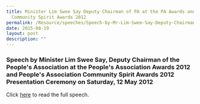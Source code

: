 ```yaml
---
title: Minister Lim Swee Say Deputy Chairman of PA at the PA Awards and PA
  Community Spirit Awards 2012
permalink: /Resource/speeches/Speech-by-Mr-Lim-Swee-Say-Deputy-Chairman-of-the-PA
date: 2015-08-19
layout: post
description: ""
---
```

### Speech by Minister Lim Swee Say, Deputy Chairman of the People's Association at the People's Association Awards 2012 and People's Association Community Spirit Awards 2012 Presentation Ceremony on Saturday, 12 May 2012



Click [here](/files/NewsRoom/speech-by-minister-lim-swee-say-deputy-chairman-of-the-peoples-association.pdf) to read the full speech.